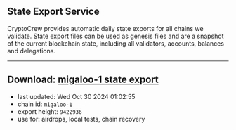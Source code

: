 ## State Export Service
CryptoCrew provides automatic daily state exports for all chains we validate. State export files can be used as genesis files and are a snapshot of the current blockchain state, including all validators, accounts, balances and delegations.

---
**Download: [migaloo-1 state export](https://dl-eu2.ccvalidators.com/SERVICE/migaloo/migaloo-1_export_9422936.json)**
---

- last updated: Wed Oct 30 2024 01:02:55
- chain id: `migaloo-1`
- export height: `9422936`
- use for: airdrops, local tests, chain recovery
